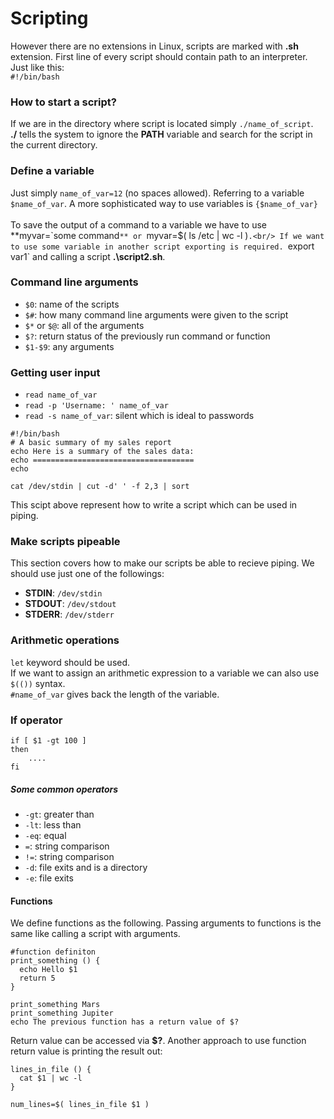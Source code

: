 # Scripting
However there are no extensions in Linux, scripts are marked with **.sh** extension. First line of every script should contain path to an interpreter. Just like this: <br/>
`#!/bin/bash`

### How to start a script?
If we are in the directory where script is located simply `./name_of_script`. <br/>
**./** tells the system to ignore the **PATH** variable and search for the script in the current directory.

### Define a variable
Just simply `name_of_var=12` (no spaces allowed). Referring to a variable `$name_of_var`. A more sophisticated way to use variables is `{$name_of_var}`<br/> <br/>
To save the output of a command to a variable we have to use **myvar=\`some command`** or `myvar=$( ls /etc | wc -l )`.<br/>
If we want to use some variable in another script exporting is required. `export var1` and calling a script **.\script2.sh**.

### Command line arguments
- `$0`: name of the scripts
- `$#`: how many command line arguments were given to the script
- `$*` or `$@`: all of the arguments
- `$?`: return status of the previously run command or function
- `$1-$9`: any arguments

### Getting user input
- `read name_of_var`
- `read -p 'Username: ' name_of_var`
- `read -s name_of_var`: silent which is ideal to passwords

```shell
#!/bin/bash
# A basic summary of my sales report
echo Here is a summary of the sales data:
echo ====================================
echo

cat /dev/stdin | cut -d' ' -f 2,3 | sort
```
This scipt above represent how to write a script which can be used in piping.

### Make scripts pipeable
This section covers how to make our scripts be able to recieve piping. We should use just one of the followings:
- **STDIN**: `/dev/stdin`
- **STDOUT**: `/dev/stdout`
- **STDERR**: `/dev/stderr`

### Arithmetic operations
`let` keyword should be used. <br/>
If we want to assign an arithmetic expression to a variable we can also use `$(())` syntax.<br/>
`#name_of_var` gives back the length of the variable.

### If operator
```shell
if [ $1 -gt 100 ]
then
    ....
fi
```
##### Some common operators
- `-gt`: greater than
- `-lt`: less than
- `-eq`: equal
- `=`: string comparison
- `!=`: string comparison
- `-d`: file exits and is a directory
- `-e`: file exits

#### Functions
We define functions as the following. Passing arguments to functions is the same like calling a script with arguments.
```shell
#function definiton
print_something () {
  echo Hello $1
  return 5
}

print_something Mars
print_something Jupiter
echo The previous function has a return value of $?
```
Return value can be accessed via **$?**. Another approach to use function return value is printing the result out:
```shell
lines_in_file () {
  cat $1 | wc -l
}

num_lines=$( lines_in_file $1 )
```
